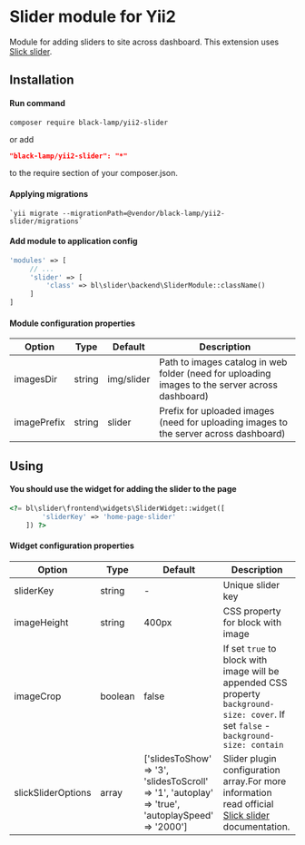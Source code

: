 Slider module for Yii2
======================
Module for adding sliders to site across dashboard.
This extension uses [Slick slider](http://kenwheeler.github.io/slick/).

Installation
------------
#### Run command
```
composer require black-lamp/yii2-slider
```
or add
```json
"black-lamp/yii2-slider": "*"
```
to the require section of your composer.json.
#### Applying migrations
```
`yii migrate --migrationPath=@vendor/black-lamp/yii2-slider/migrations`
```
#### Add module to application config
```php
'modules' => [
     // ...
     'slider' => [
         'class' => bl\slider\backend\SliderModule::className()
     ]
]
```
#### Module configuration properties

|Option|Type|Default|Description|
|---|---|---|---|
|imagesDir|string|img/slider|Path to images catalog in web folder (need for uploading images to the server across dashboard)|
|imagePrefix|string|slider|Prefix for uploaded images (need for uploading images to the server across dashboard)|

Using
------------
#### You should use the widget for adding the slider to the page
```php
<?= bl\slider\frontend\widgets\SliderWidget::widget([
        'sliderKey' => 'home-page-slider'
    ]) ?>
```
#### Widget configuration properties

|Option|Type|Default|Description|
|---|---|---|---|
|sliderKey|string|-|Unique slider key|
|imageHeight|string|400px|CSS property for block with image|
|imageCrop|boolean|false|If set `true` to block with image will be appended CSS property `background-size: cover`. If set `false` - `background-size: contain`|
|slickSliderOptions|array|['slidesToShow' => '3', 'slidesToScroll' => '1', 'autoplay' => 'true', 'autoplaySpeed' =>  '2000']|Slider plugin configuration array.For more information read official [Slick slider](http://kenwheeler.github.io/slick/) documentation.|